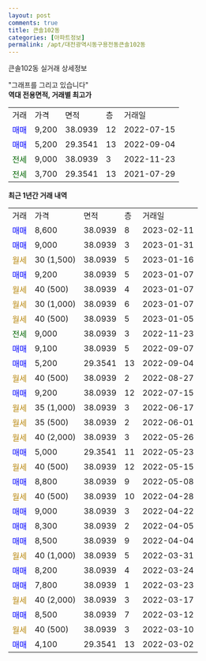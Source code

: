 ```yaml
---
layout: post
comments: true
title: 큰솔102동
categories: [아파트정보]
permalink: /apt/대전광역시동구용전동큰솔102동
---
```


큰솔102동 실거래 상세정보

<script type="text/javascript">
  google.charts.load('current', {'packages':['line', 'corechart']});
  google.charts.setOnLoadCallback(drawChart);

  function drawChart() {
    var data = new google.visualization.DataTable();
    data.addColumn('date', '거래일');
    data.addColumn('number', "매매");
    data.addColumn('number', "전세");
    data.addColumn('number', "전매");

    data.addRows([[new Date(Date.parse("2023-02-11")), 8600, null, null], [new Date(Date.parse("2023-01-31")), 9000, null, null], [new Date(Date.parse("2023-01-16")), null, null, null], [new Date(Date.parse("2023-01-07")), 9200, null, null], [new Date(Date.parse("2023-01-07")), null, null, null], [new Date(Date.parse("2023-01-07")), null, null, null], [new Date(Date.parse("2023-01-05")), null, null, null], [new Date(Date.parse("2022-11-23")), null, 9000, null], [new Date(Date.parse("2022-09-07")), 9100, null, null], [new Date(Date.parse("2022-09-04")), 5200, null, null], [new Date(Date.parse("2022-08-27")), null, null, null], [new Date(Date.parse("2022-07-15")), 9200, null, null], [new Date(Date.parse("2022-06-17")), null, null, null], [new Date(Date.parse("2022-06-01")), null, null, null], [new Date(Date.parse("2022-05-26")), null, null, null], [new Date(Date.parse("2022-05-23")), 5000, null, null], [new Date(Date.parse("2022-05-15")), null, null, null], [new Date(Date.parse("2022-05-08")), 8800, null, null], [new Date(Date.parse("2022-04-28")), null, null, null], [new Date(Date.parse("2022-04-22")), 9000, null, null], [new Date(Date.parse("2022-04-05")), 8300, null, null], [new Date(Date.parse("2022-04-04")), 8500, null, null], [new Date(Date.parse("2022-03-31")), null, null, null], [new Date(Date.parse("2022-03-24")), 8200, null, null], [new Date(Date.parse("2022-03-23")), 7800, null, null], [new Date(Date.parse("2022-03-17")), null, null, null], [new Date(Date.parse("2022-03-12")), 8500, null, null], [new Date(Date.parse("2022-03-10")), null, null, null], [new Date(Date.parse("2022-03-02")), 4100, null, null]]);

    var options = {
      hAxis: {
        format: 'yyyy/MM/dd'
      },    
      lineWidth: 0,
      pointsVisible: true,    
      title: '최근 1년간 유형별 실거래가 분포',
      legend: { position: 'bottom' }
    };

    var formatter = new google.visualization.NumberFormat({pattern:'###,###'} );
    formatter.format(data, 1);
    formatter.format(data, 2);
    
    setTimeout(function() {
        var chart = new google.visualization.LineChart(document.getElementById('columnchart_material'));
        chart.draw(data, (options));
        document.getElementById('loading').style.display = 'none';
    }, 200);
  }
</script>


<div id="loading" style="z-index:20; display: block; margin-left: 0px">"그래프를 그리고 있습니다"</div>
<div id="columnchart_material" style="width: 95%; margin-left: 0px; display: block"></div>
<!-- contents start -->
<b>역대 전용면적, 거래별 최고가</b>
<table class="sortable">
    <tr>
      <td>거래</td>
      <td>가격</td>
      <td>면적</td>
      <td>층</td>
      <td>거래일</td>
    </tr>
        <tr>
          <td><a style="color: blue">매매</a></td>
          <td>9,200</td>
          <td>38.0939</td>
          <td>12</td>
          <td>2022-07-15</td>
        </tr>            <tr>
          <td><a style="color: blue">매매</a></td>
          <td>5,200</td>
          <td>29.3541</td>
          <td>13</td>
          <td>2022-09-04</td>
        </tr>        
        <tr>
              <td><a style="color: darkgreen">전세</a></td>
              <td>9,000</td>
              <td>38.0939</td>
              <td>3</td>
              <td>2022-11-23</td>
            </tr>            <tr>
              <td><a style="color: darkgreen">전세</a></td>
              <td>3,700</td>
              <td>29.3541</td>
              <td>13</td>
              <td>2021-07-29</td>
            </tr>        
    
</table>

<b>최근 1년간 거래 내역</b>

<table class="sortable">
    <tr>
      <td>거래</td>
      <td>가격</td>
      <td>면적</td>
      <td>층</td>
      <td>거래일</td>
    </tr>
    <tr>
      <td><a style="color: blue">매매</a></td>
      <td>8,600</td>
      <td>38.0939</td>
      <td>8</td>
      <td>2023-02-11</td>
    </tr>          <tr>
      <td><a style="color: blue">매매</a></td>
      <td>9,000</td>
      <td>38.0939</td>
      <td>3</td>
      <td>2023-01-31</td>
    </tr>          <tr>
      <td><a style="color: darkgoldenrod">월세</a></td>
      <td>30 (1,500)</td>
      <td>38.0939</td>
      <td>5</td>
      <td>2023-01-16</td>
    </tr>          <tr>
      <td><a style="color: blue">매매</a></td>
      <td>9,200</td>
      <td>38.0939</td>
      <td>5</td>
      <td>2023-01-07</td>
    </tr>          <tr>
      <td><a style="color: darkgoldenrod">월세</a></td>
      <td>40 (500)</td>
      <td>38.0939</td>
      <td>4</td>
      <td>2023-01-07</td>
    </tr>          <tr>
      <td><a style="color: darkgoldenrod">월세</a></td>
      <td>30 (1,000)</td>
      <td>38.0939</td>
      <td>6</td>
      <td>2023-01-07</td>
    </tr>          <tr>
      <td><a style="color: darkgoldenrod">월세</a></td>
      <td>40 (500)</td>
      <td>38.0939</td>
      <td>5</td>
      <td>2023-01-05</td>
    </tr>          <tr>
      <td><a style="color: darkgreen">전세</a></td>
      <td>9,000</td>
      <td>38.0939</td>
      <td>3</td>
      <td>2022-11-23</td>
    </tr>          <tr>
      <td><a style="color: blue">매매</a></td>
      <td>9,100</td>
      <td>38.0939</td>
      <td>5</td>
      <td>2022-09-07</td>
    </tr>          <tr>
      <td><a style="color: blue">매매</a></td>
      <td>5,200</td>
      <td>29.3541</td>
      <td>13</td>
      <td>2022-09-04</td>
    </tr>          <tr>
      <td><a style="color: darkgoldenrod">월세</a></td>
      <td>40 (500)</td>
      <td>38.0939</td>
      <td>2</td>
      <td>2022-08-27</td>
    </tr>          <tr>
      <td><a style="color: blue">매매</a></td>
      <td>9,200</td>
      <td>38.0939</td>
      <td>12</td>
      <td>2022-07-15</td>
    </tr>          <tr>
      <td><a style="color: darkgoldenrod">월세</a></td>
      <td>35 (1,000)</td>
      <td>38.0939</td>
      <td>3</td>
      <td>2022-06-17</td>
    </tr>          <tr>
      <td><a style="color: darkgoldenrod">월세</a></td>
      <td>35 (500)</td>
      <td>38.0939</td>
      <td>2</td>
      <td>2022-06-01</td>
    </tr>          <tr>
      <td><a style="color: darkgoldenrod">월세</a></td>
      <td>40 (2,000)</td>
      <td>38.0939</td>
      <td>3</td>
      <td>2022-05-26</td>
    </tr>          <tr>
      <td><a style="color: blue">매매</a></td>
      <td>5,000</td>
      <td>29.3541</td>
      <td>11</td>
      <td>2022-05-23</td>
    </tr>          <tr>
      <td><a style="color: darkgoldenrod">월세</a></td>
      <td>40 (500)</td>
      <td>38.0939</td>
      <td>12</td>
      <td>2022-05-15</td>
    </tr>          <tr>
      <td><a style="color: blue">매매</a></td>
      <td>8,800</td>
      <td>38.0939</td>
      <td>9</td>
      <td>2022-05-08</td>
    </tr>          <tr>
      <td><a style="color: darkgoldenrod">월세</a></td>
      <td>40 (500)</td>
      <td>38.0939</td>
      <td>10</td>
      <td>2022-04-28</td>
    </tr>          <tr>
      <td><a style="color: blue">매매</a></td>
      <td>9,000</td>
      <td>38.0939</td>
      <td>3</td>
      <td>2022-04-22</td>
    </tr>          <tr>
      <td><a style="color: blue">매매</a></td>
      <td>8,300</td>
      <td>38.0939</td>
      <td>2</td>
      <td>2022-04-05</td>
    </tr>          <tr>
      <td><a style="color: blue">매매</a></td>
      <td>8,500</td>
      <td>38.0939</td>
      <td>9</td>
      <td>2022-04-04</td>
    </tr>          <tr>
      <td><a style="color: darkgoldenrod">월세</a></td>
      <td>40 (1,000)</td>
      <td>38.0939</td>
      <td>5</td>
      <td>2022-03-31</td>
    </tr>          <tr>
      <td><a style="color: blue">매매</a></td>
      <td>8,200</td>
      <td>38.0939</td>
      <td>4</td>
      <td>2022-03-24</td>
    </tr>          <tr>
      <td><a style="color: blue">매매</a></td>
      <td>7,800</td>
      <td>38.0939</td>
      <td>1</td>
      <td>2022-03-23</td>
    </tr>          <tr>
      <td><a style="color: darkgoldenrod">월세</a></td>
      <td>40 (2,000)</td>
      <td>38.0939</td>
      <td>3</td>
      <td>2022-03-17</td>
    </tr>          <tr>
      <td><a style="color: blue">매매</a></td>
      <td>8,500</td>
      <td>38.0939</td>
      <td>7</td>
      <td>2022-03-12</td>
    </tr>          <tr>
      <td><a style="color: darkgoldenrod">월세</a></td>
      <td>40 (500)</td>
      <td>38.0939</td>
      <td>3</td>
      <td>2022-03-10</td>
    </tr>          <tr>
      <td><a style="color: blue">매매</a></td>
      <td>4,100</td>
      <td>29.3541</td>
      <td>13</td>
      <td>2022-03-02</td>
    </tr>      </table>
<!-- contents end -->    

